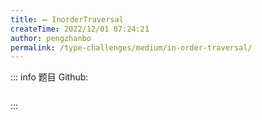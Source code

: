 ```yaml
---
title: ➖ InorderTraversal
createTime: 2022/12/01 07:24:21
author: pengzhanbo
permalink: /type-challenges/medium/in-order-traversal/
---
```


::: info 题目
Github: []()

```ts
```
:::
